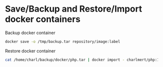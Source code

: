 # Save/Backup and Restore/Import docker containers

Backup docker container
```sh
docker save -o /tmp/backup.tar repository/image:label
```

Restore docker container
```sh
cat /home/charl/backup/docker/php.tar | docker import - charlmert/php:1
```
